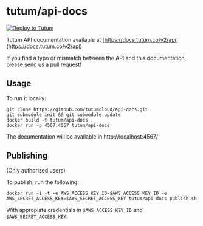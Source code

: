 tutum/api-docs
==============

[![Deploy to Tutum](https://s.tutum.co/deploy-to-tutum.svg)](https://dashboard.tutum.co/stack/deploy/)

Tutum API documentation available at [https://docs.tutum.co/v2/api](https://docs.tutum.co/v2/api)

If you find a typo or mismatch between the API and this documentation, please send us a pull request!


## Usage

To run it locally:

	git clone https://github.com/tutumcloud/api-docs.git
	git submodule init && git submodule update 
	docker build -t tutum/api-docs .
	docker run -p 4567:4567 tutum/api-docs

The documentation will be available in http://localhost:4567/


## Publishing

(Only authorized users)

To publish, run the following:

	docker run -i -t -e AWS_ACCESS_KEY_ID=$AWS_ACCESS_KEY_ID -e AWS_SECRET_ACCESS_KEY=$AWS_SECRET_ACCESS_KEY tutum/api-docs publish.sh

With appropiate credentials in `$AWS_ACCESS_KEY_ID` and `$AWS_SECRET_ACCESS_KEY`.
